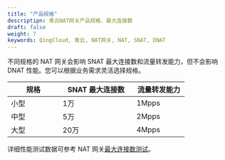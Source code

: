 ```yaml
---
title: "产品规格"
descriptipn: 青云NAT网关产品规格、最大连接数
draft: false
weight: 7
keywords: QingCloud, 青云, NAT网关, NAT, SNAT, DNAT
---
```


不同规格的 NAT 网关会影响 SNAT 最大连接数和流量转发能力，但不会影响 DNAT 性能。您可以根据业务需求灵活选择规格。

| <span style="display:inline-block;width:100px">规格</span> | <span style="display:inline-block;width:150px">SNAT 最大连接数</span> | <span style="display:inline-block;width:100px">流量转发能力</span> |
| ------ | --------------- | ------------ |
| 小型   | 1万             |  1Mpps        |
| 中型   | 5万 |  2Mpps        |
| 大型   | 20万            |  4Mpps        |


详细性能测试数据可参考 NAT 网关[最大连接数测试](../../perfwp/max_connect/)。


